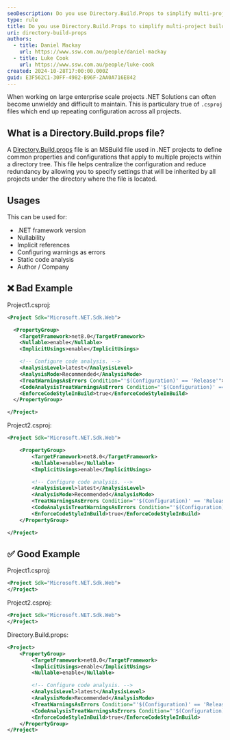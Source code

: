 ```yaml
---
seoDescription: Do you use Directory.Build.Props to simplify multi-project build configurations?
type: rule
title: Do you use Directory.Build.Props to simplify multi-project build configurations?
uri: directory-build-props
authors:
  - title: Daniel Mackay
    url: https://www.ssw.com.au/people/daniel-mackay
  - title: Luke Cook
    url: https://www.ssw.com.au/people/luke-cook
created: 2024-10-28T17:00:00.000Z
guid: E3F562C1-30FF-4982-B96F-2AA0A716E842
---
```


When working on large enterprise scale projects .NET Solutions can often become unwieldy and difficult to maintain. This is particulary true of `.csproj` files which end up repeating configuration across all projects.

<!--endintro-->

## What is a Directory.Build.props file?

A [Directory.Build.props](https://learn.microsoft.com/en-us/visualstudio/msbuild/customize-by-directory?view=vs-2022) file is an MSBuild file used in .NET projects to define common properties and configurations that apply to multiple projects within a directory tree. This file helps centralize the configuration and reduce redundancy by allowing you to specify settings that will be inherited by all projects under the directory where the file is located.

## Usages

This can be used for:

* .NET framework version
* Nullability
* Implicit references
* Configuring warnings as errors
* Static code analysis
* Author / Company

## ❌ Bad Example

Project1.csproj:

```xml
<Project Sdk="Microsoft.NET.Sdk.Web">

  <PropertyGroup>
    <TargetFramework>net8.0</TargetFramework>
    <Nullable>enable</Nullable>
    <ImplicitUsings>enable</ImplicitUsings>

    <!-- Configure code analysis. -->
    <AnalysisLevel>latest</AnalysisLevel>
    <AnalysisMode>Recommended</AnalysisMode>
    <TreatWarningsAsErrors Condition="'$(Configuration)' == 'Release'">true</TreatWarningsAsErrors>
    <CodeAnalysisTreatWarningsAsErrors Condition="'$(Configuration)' == 'Release'">true</CodeAnalysisTreatWarningsAsErrors>
    <EnforceCodeStyleInBuild>true</EnforceCodeStyleInBuild>
  </PropertyGroup>

</Project>
```

Project2.csproj:

```xml
<Project Sdk="Microsoft.NET.Sdk.Web">

    <PropertyGroup>
        <TargetFramework>net8.0</TargetFramework>
        <Nullable>enable</Nullable>
        <ImplicitUsings>enable</ImplicitUsings>

        <!-- Configure code analysis. -->
        <AnalysisLevel>latest</AnalysisLevel>
        <AnalysisMode>Recommended</AnalysisMode>
        <TreatWarningsAsErrors Condition="'$(Configuration)' == 'Release'">true</TreatWarningsAsErrors>
        <CodeAnalysisTreatWarningsAsErrors Condition="'$(Configuration)' == 'Release'">true</CodeAnalysisTreatWarningsAsErrors>
        <EnforceCodeStyleInBuild>true</EnforceCodeStyleInBuild>
    </PropertyGroup>

</Project>
```

## ✅ Good Example

Project1.csproj:

```xml
<Project Sdk="Microsoft.NET.Sdk.Web">
</Project>
```

Project2.csproj:

```xml
<Project Sdk="Microsoft.NET.Sdk.Web">
</Project>
```

Directory.Build.props:

```xml
<Project>
    <PropertyGroup>
        <TargetFramework>net8.0</TargetFramework>
        <ImplicitUsings>enable</ImplicitUsings>
        <Nullable>enable</Nullable>

        <!-- Configure code analysis. -->
        <AnalysisLevel>latest</AnalysisLevel>
        <AnalysisMode>Recommended</AnalysisMode>
        <TreatWarningsAsErrors Condition="'$(Configuration)' == 'Release'">true</TreatWarningsAsErrors>
        <CodeAnalysisTreatWarningsAsErrors Condition="'$(Configuration)' == 'Release'">true</CodeAnalysisTreatWarningsAsErrors>
        <EnforceCodeStyleInBuild>true</EnforceCodeStyleInBuild>
    </PropertyGroup>
</Project>
```
